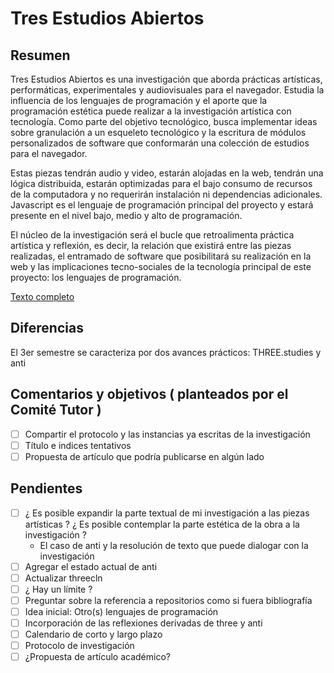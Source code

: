 
# Tres Estudios Abiertos 

## Resumen

Tres Estudios Abiertos es una investigación que aborda prácticas artísticas, performáticas, experimentales y audiovisuales para el navegador. Estudia la influencia de los lenguajes de programación y el aporte que la programación estética puede realizar a la investigación artística con tecnología. Como parte del objetivo tecnológico, busca implementar ideas sobre granulación a un esqueleto tecnológico y la escritura de módulos personalizados de software que conformarán una colección de estudios para el navegador. 

Estas piezas tendrán audio y video, estarán alojadas en la web, tendrán una lógica distribuida, estarán optimizadas para el bajo consumo de recursos de la computadora y no requerirán instalación ni dependencias adicionales. Javascript es el lenguaje de programación principal del proyecto y estará presente en el nivel bajo, medio y alto de programación.

El núcleo de la investigación será el bucle que retroalimenta práctica artística y reflexión, es decir, la relación que existirá entre las piezas realizadas, el entramado de software que posibilitará su realización en la web y las implicaciones tecno-sociales de la tecnología principal de este proyecto: los lenguajes de programación. 

[Texto completo](https://github.com/EmilioOcelotl/tres-estudios-abiertos/blob/main/3erSem/textoCompleto/textoCompleto.pdf)

## Diferencias

El 3er semestre se caracteriza por dos avances prácticos: THREE.studies y anti

## Comentarios y objetivos ( planteados por el Comité Tutor )

- [ ] Compartir el protocolo y las instancias ya escritas de la investigación
- [ ] Título e indices tentativos
- [ ] Propuesta de artículo que podría publicarse en algún lado 

## Pendientes 

- [ ] ¿ Es posible expandir la parte textual de mi investigación a las piezas artísticas ? ¿ Es posible contemplar la parte estética de la obra a la investigación ?
	- El caso de anti y la resolución de texto que puede dialogar con la investigación 
- [ ] Agregar el estado actual de anti 
- [ ] Actualizar threecln 
- [ ] ¿ Hay un límite ? 
- [ ] Preguntar sobre la referencia a repositorios como si fuera bibliografía 
- [ ] Idea inicial: Otro(s) lenguajes de programación
- [ ] Incorporación de las reflexiones derivadas de three y anti
- [ ] Calendario de corto y largo plazo
- [ ] Protocolo de investigación
- [ ] ¿Propuesta de artículo académico? 